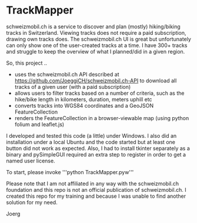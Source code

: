 # TrackMapper
schweizmobil.ch is a service to discover and plan (mostly) hiking/biking tracks in Switzerland. Viewing tracks does not require a paid subscription, drawing own tracks does. The schweizmobil.ch UI is great but unfortunately can only show one of the user-created tracks at a time. I have 300+ tracks and struggle to keep the overview of what I planned/did in a given region.

So, this project ..
* uses the schweizmobil.ch API described at https://github.com/JoeggiCH/schweizmobil.ch-API to download all tracks of a given user (with a paid subscription)
* allows users to filter tracks based on a number of criteria, such as the hike/bike length in kilometers, duration, meters uphill etc
* converts tracks into WGS84 coordinates and a GeoJSON FeatureCollection
* renders the FeatureCollection in a browser-viewable map (using python folium and leaflet.js)

I developed and tested this code (a little) under Windows. 
I also did an installation under a local Ubuntu and the code started but at least one button did not work as expected. Also, I had to install tkinter separately as a binary and pySimpleGUI required an extra step to register in order to get a named user license.

To start, please invoke '''python TrackMapper.pyw'''

Please note that I am not affiliated in any way with the schweizmobil.ch foundation and this repo is not an official publication of schweizmobil.ch. I created this repo for my training and because I was unable to find another solution for my need.

Joerg
